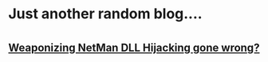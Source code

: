 <p><H1> Just another random blog.... <H1></p>

 <h2><a href="/weaponizing-netman">Weaponizing NetMan DLL Hijacking gone wrong?</a></h2>   

